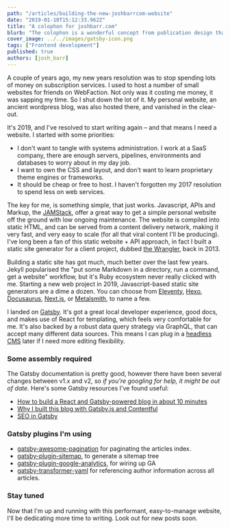 ```yaml
---
path: "/articles/building-the-new-joshbarrcom-website"
date: "2019-01-10T15:12:33.962Z"
title: "A colophon for joshbarr.com"
blurb: "The colophon is a wonderful concept from publication design that's found its way to the internet. This is my website's colophon, giving details of its authorship and printing."
cover_image: ../../images/gatsby-icon.png
tags: ["Frontend development"]
published: true
authors: [josh_barr]
---
```


A couple of years ago, my new years resolution was to stop spending lots of money on subscription services. I used to host a number of small websites for friends on WebFaction. Not only was it costing me money, it was sapping my time. So I shut down the lot of it. My personal website, an ancient wordpress blog, was also hosted there, and vanished in the clear-out. 

It's 2019, and I've resolved to start writing again – and that means I need a website. I started with some priorities:

* I don't want to tangle with systems administration. I work at a SaaS company, there are enough servers, pipelines, environments and databases to worry about in my day job. 
* I want to own the CSS and layout, and don't want to learn proprietary theme engines or frameworks. 
* It should be cheap or free to host. I haven't forgotten my 2017 resolution to spend less on web services.

The key for me, is something simple, that just works. Javascript, APIs and Markup, the [JAMStack](https://jamstack.org), offer a great way to get a simple personal website off the ground with low ongoing maintenance. The website is compiled into static HTML, and can be served from a content delivery network, making it very fast, and very easy to scale (for all that viral content I'll be producing). I've long been a fan of this static website + API approach, in fact I built a static site generator for a client project, dubbed [the Wrangler](https://github.com/springload/Wrangler.py), back in 2013.

Building a static site has got much, much better over the last few years. Jekyll popularised the "put some Markdown in a directory, run a command, get a website" workflow, but it's Ruby ecosystem never really clicked with me. Starting a new web project in 2019, Javascript-based static site generators are a dime a dozen. You can choose from [Eleventy](https://www.11ty.io/), [Hexo](https://hexo.io/), [Docusaurus](https://docusaurus.io), [Next.js](https://nextjs.org), or [Metalsmith](https://metalsmith.io/), to name a few.

I landed on [Gatsby](https://www.gatsbyjs.org/). It's got a great local developer experience, good docs, and makes use of React for templating, which feels very comfortable for me. It's also backed by a robust data query strategy via GraphQL, that can accept many different data sources. This means I can plug in a [headless CMS](https://contentful.com) later if I need more editing flexibility. 

### Some assembly required

The Gatsby documentation is pretty good, however there have been several changes between v1.x and v2, so _if you're googling for help, it might be out of date_. Here's some Gatsby resources I've found useful:

* [How to build a React and Gatsby-powered blog in about 10 minutes](https://medium.freecodecamp.org/how-to-build-a-react-and-gatsby-powered-blog-in-about-10-minutes-625c35c06481)
* [Why I built this blog with Gatsby.js and Contentful](https://www.halfelectronic.com/post/why-i-built-this-blog-with-gatsby-and-contentful/)
* [SEO in Gatsby](https://reactgo.com/gatsby-advanced-blog-tutorial/#seo-in-gatsby)

### Gatsby plugins I'm using
* [gatsby-awesome-pagination](https://github.com/GatsbyCentral/gatsby-awesome-pagination) for paginating the articles index. 
* [gatsby-plugin-sitemap](https://www.npmjs.com/package/gatsby-plugin-sitemap), to generate a sitemap tree
* [gatsby-plugin-google-analytics](https://www.gatsbyjs.org/packages/gatsby-plugin-google-analytics/), for wiring up GA
* [gatsby-transformer-yaml](https://www.npmjs.com/package/gatsby-transformer-yaml) for referencing author information across all articles.


### Stay tuned 

Now that I'm up and running with this performant, easy-to-manage website, I'll be dedicating more time to writing. Look out for new posts soon.
